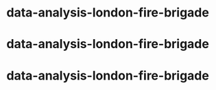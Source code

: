# data-analysis-london-fire-brigade
# data-analysis-london-fire-brigade
# data-analysis-london-fire-brigade
